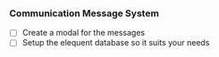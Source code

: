 ### Communication Message System

- [ ] Create a modal for the messages
- [ ] Setup the elequent database so it suits your needs